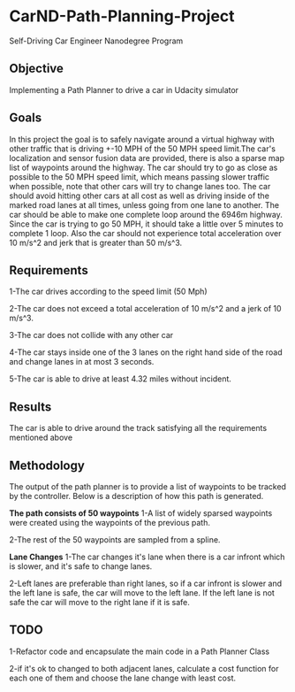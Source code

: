 # CarND-Path-Planning-Project
Self-Driving Car Engineer Nanodegree Program

## Objective
Implementing a Path Planner to drive a car in Udacity simulator

## Goals
In this project the goal is to safely navigate around a virtual highway with other traffic that is driving +-10 MPH of the 50 MPH speed limit.The car's localization and sensor fusion data are provided, there is also a sparse map list of waypoints around the highway. The car should try to go as close as possible to the 50 MPH speed limit, which means passing slower traffic when possible, note that other cars will try to change lanes too. The car should avoid hitting other cars at all cost as well as driving inside of the marked road lanes at all times, unless going from one lane to another. The car should be able to make one complete loop around the 6946m highway. Since the car is trying to go 50 MPH, it should take a little over 5 minutes to complete 1 loop. Also the car should not experience total acceleration over 10 m/s^2 and jerk that is greater than 50 m/s^3.

## Requirements
1-The car drives according to the speed limit (50 Mph)

2-The car does not exceed a total acceleration of 10 m/s^2 and a jerk of 10 m/s^3.

3-The car does not collide with any other car

4-The car stays inside one of the 3 lanes on the right hand side of the road and change lanes in at most 3 seconds.

5-The car is able to drive at least 4.32 miles without incident.

## Results
The car is able to drive around the track satisfying all the requirements mentioned above 

## Methodology
The output of the path planner is to provide a list of waypoints to be tracked by the controller. Below is a description of how this path is generated.

**The path consists of 50 waypoints**
1-A list of widely sparsed waypoints were created using the waypoints of the previous path.

2-The rest of the 50 waypoints are sampled from a spline.

**Lane Changes**
1-The car changes it's lane when there is a car infront which is slower, and it's safe to change lanes.

2-Left lanes are preferable than right lanes, so if a car infront is slower and the left lane is safe, the car will move to the left lane. If the left lane is not safe the car will move to the right lane if it is safe.

## TODO
1-Refactor code and encapsulate the main code in a Path Planner Class

2-if it's ok to changed to both adjacent lanes, calculate a cost function for each one of them and choose the lane change with least cost.